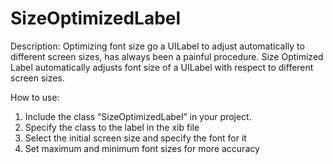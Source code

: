 # SizeOptimizedLabel

Description:
Optimizing font size go a UILabel to adjust automatically to different screen sizes, has always been a painful procedure. Size Optimized Label automatically adjusts font size of a UILabel with respect to different screen sizes.

How to use:
1. Include the class “SizeOptimizedLabel” in your project. 
2. Specify the class to the label in the xib file
3. Select the initial screen size and specify the font for it
4. Set maximum and minimum font sizes for more accuracy
